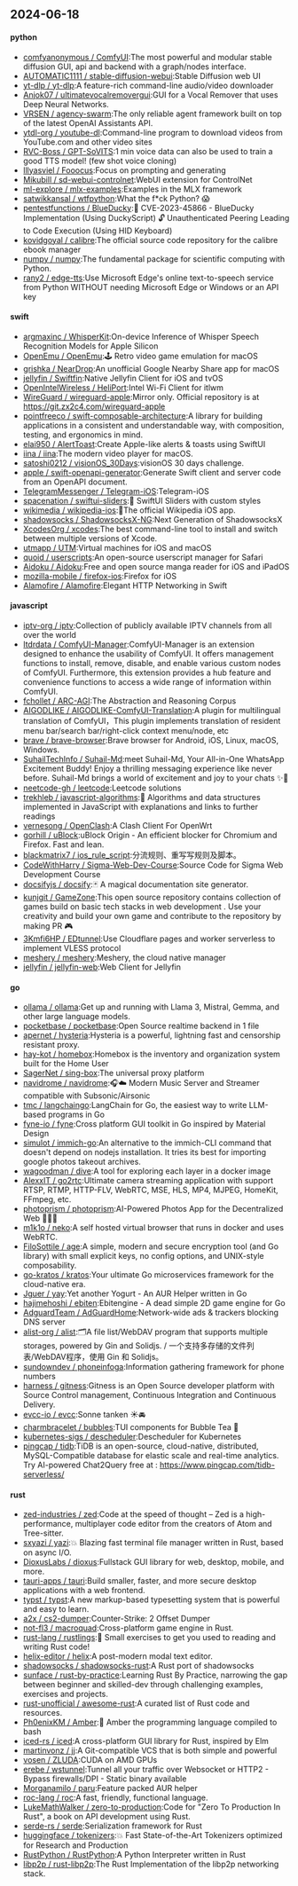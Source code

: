 ## 2024-06-18

#### python
* [comfyanonymous / ComfyUI](https://github.com/comfyanonymous/ComfyUI):The most powerful and modular stable diffusion GUI, api and backend with a graph/nodes interface.
* [AUTOMATIC1111 / stable-diffusion-webui](https://github.com/AUTOMATIC1111/stable-diffusion-webui):Stable Diffusion web UI
* [yt-dlp / yt-dlp](https://github.com/yt-dlp/yt-dlp):A feature-rich command-line audio/video downloader
* [Anjok07 / ultimatevocalremovergui](https://github.com/Anjok07/ultimatevocalremovergui):GUI for a Vocal Remover that uses Deep Neural Networks.
* [VRSEN / agency-swarm](https://github.com/VRSEN/agency-swarm):The only reliable agent framework built on top of the latest OpenAI Assistants API.
* [ytdl-org / youtube-dl](https://github.com/ytdl-org/youtube-dl):Command-line program to download videos from YouTube.com and other video sites
* [RVC-Boss / GPT-SoVITS](https://github.com/RVC-Boss/GPT-SoVITS):1 min voice data can also be used to train a good TTS model! (few shot voice cloning)
* [lllyasviel / Fooocus](https://github.com/lllyasviel/Fooocus):Focus on prompting and generating
* [Mikubill / sd-webui-controlnet](https://github.com/Mikubill/sd-webui-controlnet):WebUI extension for ControlNet
* [ml-explore / mlx-examples](https://github.com/ml-explore/mlx-examples):Examples in the MLX framework
* [satwikkansal / wtfpython](https://github.com/satwikkansal/wtfpython):What the f*ck Python? 😱
* [pentestfunctions / BlueDucky](https://github.com/pentestfunctions/BlueDucky):🚨 CVE-2023-45866 - BlueDucky Implementation (Using DuckyScript) 🔓 Unauthenticated Peering Leading to Code Execution (Using HID Keyboard)
* [kovidgoyal / calibre](https://github.com/kovidgoyal/calibre):The official source code repository for the calibre ebook manager
* [numpy / numpy](https://github.com/numpy/numpy):The fundamental package for scientific computing with Python.
* [rany2 / edge-tts](https://github.com/rany2/edge-tts):Use Microsoft Edge's online text-to-speech service from Python WITHOUT needing Microsoft Edge or Windows or an API key

#### swift
* [argmaxinc / WhisperKit](https://github.com/argmaxinc/WhisperKit):On-device Inference of Whisper Speech Recognition Models for Apple Silicon
* [OpenEmu / OpenEmu](https://github.com/OpenEmu/OpenEmu):🕹 Retro video game emulation for macOS
* [grishka / NearDrop](https://github.com/grishka/NearDrop):An unofficial Google Nearby Share app for macOS
* [jellyfin / Swiftfin](https://github.com/jellyfin/Swiftfin):Native Jellyfin Client for iOS and tvOS
* [OpenIntelWireless / HeliPort](https://github.com/OpenIntelWireless/HeliPort):Intel Wi-Fi Client for itlwm
* [WireGuard / wireguard-apple](https://github.com/WireGuard/wireguard-apple):Mirror only. Official repository is at https://git.zx2c4.com/wireguard-apple
* [pointfreeco / swift-composable-architecture](https://github.com/pointfreeco/swift-composable-architecture):A library for building applications in a consistent and understandable way, with composition, testing, and ergonomics in mind.
* [elai950 / AlertToast](https://github.com/elai950/AlertToast):Create Apple-like alerts & toasts using SwiftUI
* [iina / iina](https://github.com/iina/iina):The modern video player for macOS.
* [satoshi0212 / visionOS_30Days](https://github.com/satoshi0212/visionOS_30Days):visionOS 30 days challenge.
* [apple / swift-openapi-generator](https://github.com/apple/swift-openapi-generator):Generate Swift client and server code from an OpenAPI document.
* [TelegramMessenger / Telegram-iOS](https://github.com/TelegramMessenger/Telegram-iOS):Telegram-iOS
* [spacenation / swiftui-sliders](https://github.com/spacenation/swiftui-sliders):🚀 SwiftUI Sliders with custom styles
* [wikimedia / wikipedia-ios](https://github.com/wikimedia/wikipedia-ios):📱The official Wikipedia iOS app.
* [shadowsocks / ShadowsocksX-NG](https://github.com/shadowsocks/ShadowsocksX-NG):Next Generation of ShadowsocksX
* [XcodesOrg / xcodes](https://github.com/XcodesOrg/xcodes):The best command-line tool to install and switch between multiple versions of Xcode.
* [utmapp / UTM](https://github.com/utmapp/UTM):Virtual machines for iOS and macOS
* [quoid / userscripts](https://github.com/quoid/userscripts):An open-source userscript manager for Safari
* [Aidoku / Aidoku](https://github.com/Aidoku/Aidoku):Free and open source manga reader for iOS and iPadOS
* [mozilla-mobile / firefox-ios](https://github.com/mozilla-mobile/firefox-ios):Firefox for iOS
* [Alamofire / Alamofire](https://github.com/Alamofire/Alamofire):Elegant HTTP Networking in Swift

#### javascript
* [iptv-org / iptv](https://github.com/iptv-org/iptv):Collection of publicly available IPTV channels from all over the world
* [ltdrdata / ComfyUI-Manager](https://github.com/ltdrdata/ComfyUI-Manager):ComfyUI-Manager is an extension designed to enhance the usability of ComfyUI. It offers management functions to install, remove, disable, and enable various custom nodes of ComfyUI. Furthermore, this extension provides a hub feature and convenience functions to access a wide range of information within ComfyUI.
* [fchollet / ARC-AGI](https://github.com/fchollet/ARC-AGI):The Abstraction and Reasoning Corpus
* [AIGODLIKE / AIGODLIKE-ComfyUI-Translation](https://github.com/AIGODLIKE/AIGODLIKE-ComfyUI-Translation):A plugin for multilingual translation of ComfyUI，This plugin implements translation of resident menu bar/search bar/right-click context menu/node, etc
* [brave / brave-browser](https://github.com/brave/brave-browser):Brave browser for Android, iOS, Linux, macOS, Windows.
* [SuhailTechInfo / Suhail-Md](https://github.com/SuhailTechInfo/Suhail-Md):meet Suhail-Md, Your All-in-One WhatsApp Excitement Buddy! Enjoy a thrilling messaging experience like never before. Suhail-Md brings a world of excitement and joy to your chats ✨🤖
* [neetcode-gh / leetcode](https://github.com/neetcode-gh/leetcode):Leetcode solutions
* [trekhleb / javascript-algorithms](https://github.com/trekhleb/javascript-algorithms):📝 Algorithms and data structures implemented in JavaScript with explanations and links to further readings
* [vernesong / OpenClash](https://github.com/vernesong/OpenClash):A Clash Client For OpenWrt
* [gorhill / uBlock](https://github.com/gorhill/uBlock):uBlock Origin - An efficient blocker for Chromium and Firefox. Fast and lean.
* [blackmatrix7 / ios_rule_script](https://github.com/blackmatrix7/ios_rule_script):分流规则、重写写规则及脚本。
* [CodeWithHarry / Sigma-Web-Dev-Course](https://github.com/CodeWithHarry/Sigma-Web-Dev-Course):Source Code for Sigma Web Development Course
* [docsifyjs / docsify](https://github.com/docsifyjs/docsify):🃏 A magical documentation site generator.
* [kunjgit / GameZone](https://github.com/kunjgit/GameZone):This open source repository contains collection of games build on basic tech stacks in web development . Use your creativity and build your own game and contribute to the repository by making PR 🎮
* [3Kmfi6HP / EDtunnel](https://github.com/3Kmfi6HP/EDtunnel):Use Cloudflare pages and worker serverless to implement VLESS protocol
* [meshery / meshery](https://github.com/meshery/meshery):Meshery, the cloud native manager
* [jellyfin / jellyfin-web](https://github.com/jellyfin/jellyfin-web):Web Client for Jellyfin

#### go
* [ollama / ollama](https://github.com/ollama/ollama):Get up and running with Llama 3, Mistral, Gemma, and other large language models.
* [pocketbase / pocketbase](https://github.com/pocketbase/pocketbase):Open Source realtime backend in 1 file
* [apernet / hysteria](https://github.com/apernet/hysteria):Hysteria is a powerful, lightning fast and censorship resistant proxy.
* [hay-kot / homebox](https://github.com/hay-kot/homebox):Homebox is the inventory and organization system built for the Home User
* [SagerNet / sing-box](https://github.com/SagerNet/sing-box):The universal proxy platform
* [navidrome / navidrome](https://github.com/navidrome/navidrome):🎧☁️ Modern Music Server and Streamer compatible with Subsonic/Airsonic
* [tmc / langchaingo](https://github.com/tmc/langchaingo):LangChain for Go, the easiest way to write LLM-based programs in Go
* [fyne-io / fyne](https://github.com/fyne-io/fyne):Cross platform GUI toolkit in Go inspired by Material Design
* [simulot / immich-go](https://github.com/simulot/immich-go):An alternative to the immich-CLI command that doesn't depend on nodejs installation. It tries its best for importing google photos takeout archives.
* [wagoodman / dive](https://github.com/wagoodman/dive):A tool for exploring each layer in a docker image
* [AlexxIT / go2rtc](https://github.com/AlexxIT/go2rtc):Ultimate camera streaming application with support RTSP, RTMP, HTTP-FLV, WebRTC, MSE, HLS, MP4, MJPEG, HomeKit, FFmpeg, etc.
* [photoprism / photoprism](https://github.com/photoprism/photoprism):AI-Powered Photos App for the Decentralized Web 🌈💎✨
* [m1k1o / neko](https://github.com/m1k1o/neko):A self hosted virtual browser that runs in docker and uses WebRTC.
* [FiloSottile / age](https://github.com/FiloSottile/age):A simple, modern and secure encryption tool (and Go library) with small explicit keys, no config options, and UNIX-style composability.
* [go-kratos / kratos](https://github.com/go-kratos/kratos):Your ultimate Go microservices framework for the cloud-native era.
* [Jguer / yay](https://github.com/Jguer/yay):Yet another Yogurt - An AUR Helper written in Go
* [hajimehoshi / ebiten](https://github.com/hajimehoshi/ebiten):Ebitengine - A dead simple 2D game engine for Go
* [AdguardTeam / AdGuardHome](https://github.com/AdguardTeam/AdGuardHome):Network-wide ads & trackers blocking DNS server
* [alist-org / alist](https://github.com/alist-org/alist):🗂️A file list/WebDAV program that supports multiple storages, powered by Gin and Solidjs. / 一个支持多存储的文件列表/WebDAV程序，使用 Gin 和 Solidjs。
* [sundowndev / phoneinfoga](https://github.com/sundowndev/phoneinfoga):Information gathering framework for phone numbers
* [harness / gitness](https://github.com/harness/gitness):Gitness is an Open Source developer platform with Source Control management, Continuous Integration and Continuous Delivery.
* [evcc-io / evcc](https://github.com/evcc-io/evcc):Sonne tanken ☀️🚘
* [charmbracelet / bubbles](https://github.com/charmbracelet/bubbles):TUI components for Bubble Tea 🫧
* [kubernetes-sigs / descheduler](https://github.com/kubernetes-sigs/descheduler):Descheduler for Kubernetes
* [pingcap / tidb](https://github.com/pingcap/tidb):TiDB is an open-source, cloud-native, distributed, MySQL-Compatible database for elastic scale and real-time analytics. Try AI-powered Chat2Query free at : https://www.pingcap.com/tidb-serverless/

#### rust
* [zed-industries / zed](https://github.com/zed-industries/zed):Code at the speed of thought – Zed is a high-performance, multiplayer code editor from the creators of Atom and Tree-sitter.
* [sxyazi / yazi](https://github.com/sxyazi/yazi):💥 Blazing fast terminal file manager written in Rust, based on async I/O.
* [DioxusLabs / dioxus](https://github.com/DioxusLabs/dioxus):Fullstack GUI library for web, desktop, mobile, and more.
* [tauri-apps / tauri](https://github.com/tauri-apps/tauri):Build smaller, faster, and more secure desktop applications with a web frontend.
* [typst / typst](https://github.com/typst/typst):A new markup-based typesetting system that is powerful and easy to learn.
* [a2x / cs2-dumper](https://github.com/a2x/cs2-dumper):Counter-Strike: 2 Offset Dumper
* [not-fl3 / macroquad](https://github.com/not-fl3/macroquad):Cross-platform game engine in Rust.
* [rust-lang / rustlings](https://github.com/rust-lang/rustlings):🦀 Small exercises to get you used to reading and writing Rust code!
* [helix-editor / helix](https://github.com/helix-editor/helix):A post-modern modal text editor.
* [shadowsocks / shadowsocks-rust](https://github.com/shadowsocks/shadowsocks-rust):A Rust port of shadowsocks
* [sunface / rust-by-practice](https://github.com/sunface/rust-by-practice):Learning Rust By Practice, narrowing the gap between beginner and skilled-dev through challenging examples, exercises and projects.
* [rust-unofficial / awesome-rust](https://github.com/rust-unofficial/awesome-rust):A curated list of Rust code and resources.
* [Ph0enixKM / Amber](https://github.com/Ph0enixKM/Amber):💎 Amber the programming language compiled to bash
* [iced-rs / iced](https://github.com/iced-rs/iced):A cross-platform GUI library for Rust, inspired by Elm
* [martinvonz / jj](https://github.com/martinvonz/jj):A Git-compatible VCS that is both simple and powerful
* [vosen / ZLUDA](https://github.com/vosen/ZLUDA):CUDA on AMD GPUs
* [erebe / wstunnel](https://github.com/erebe/wstunnel):Tunnel all your traffic over Websocket or HTTP2 - Bypass firewalls/DPI - Static binary available
* [Morganamilo / paru](https://github.com/Morganamilo/paru):Feature packed AUR helper
* [roc-lang / roc](https://github.com/roc-lang/roc):A fast, friendly, functional language.
* [LukeMathWalker / zero-to-production](https://github.com/LukeMathWalker/zero-to-production):Code for "Zero To Production In Rust", a book on API development using Rust.
* [serde-rs / serde](https://github.com/serde-rs/serde):Serialization framework for Rust
* [huggingface / tokenizers](https://github.com/huggingface/tokenizers):💥 Fast State-of-the-Art Tokenizers optimized for Research and Production
* [RustPython / RustPython](https://github.com/RustPython/RustPython):A Python Interpreter written in Rust
* [libp2p / rust-libp2p](https://github.com/libp2p/rust-libp2p):The Rust Implementation of the libp2p networking stack.
